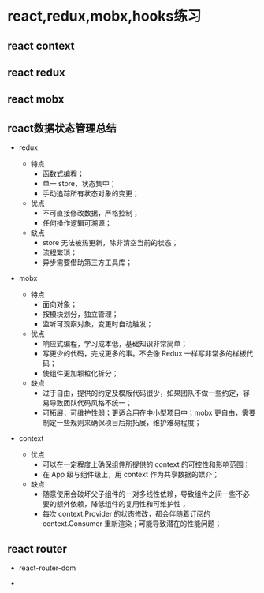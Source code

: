 # react,redux,mobx,hooks练习

## react context

## react redux

## react mobx

## react数据状态管理总结

- redux
  - 特点
    - 函数式编程；
    - 单一 store，状态集中；
    - 手动追踪所有状态对象的变更；
  - 优点
    - 不可直接修改数据，严格控制；
    - 任何操作逻辑可溯源；
  - 缺点
    - store 无法被热更新，除非清空当前的状态；
    - 流程繁琐；
    - 异步需要借助第三方工具库；

- mobx
  - 特点
    - 面向对象；
    - 按模块划分，独立管理；
    - 监听可观察对象，变更时自动触发；
  - 优点
    - 响应式编程，学习成本低，基础知识非常简单；
    - 写更少的代码，完成更多的事。不会像 Redux 一样写非常多的样板代码；
    - 使组件更加颗粒化拆分；
  - 缺点
    - 过于自由，提供的约定及模版代码很少，如果团队不做一些约定，容易导致团队代码风格不统一；
    - 可拓展，可维护性弱；更适合用在中小型项目中；mobx 更自由，需要制定一些规则来确保项目后期拓展，维护难易程度；

- context
  - 优点
    - 可以在一定程度上确保组件所提供的 context 的可控性和影响范围；
    - 在 App 级与组件级上，用 context 作为共享数据的媒介；
  - 缺点
    - 随意使用会破坏父子组件的一对多线性依赖，导致组件之间一些不必要的额外依赖，降低组件的复用性和可维护性；
    - 每次 context.Provider 的状态修改，都会伴随着订阅的 context.Consumer 重新渲染；可能导致潜在的性能问题；

## react router

- react-router-dom

- 
